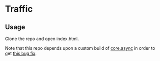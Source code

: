 # Traffic

## Usage

Clone the repo and open index.html.

Note that this repo depends upon a custom build of
[core.async](https://github.com/clojure/core.async) in order to
get [this bug
fix](https://github.com/clojure/core.async/commit/ca148ebf812576b9eaa777adac6927ac22349a62).
